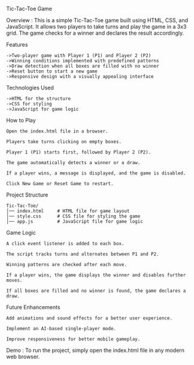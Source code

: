 Tic-Tac-Toe Game

Overview : This is a simple Tic-Tac-Toe game built using HTML, CSS, and JavaScript. It allows two players to take turns and play the game in a 3x3 grid. The game checks for a winner and declares the result accordingly.


Features

    ->Two-player game with Player 1 (P1) and Player 2 (P2)
    ->Winning conditions implemented with predefined patterns
    ->Draw detection when all boxes are filled with no winner
    ->Reset button to start a new game
    ->Responsive design with a visually appealing interface

Technologies Used

    ->HTML for the structure
    ->CSS for styling
    ->JavaScript for game logic

How to Play

    Open the index.html file in a browser.
    
    Players take turns clicking on empty boxes.
    
    Player 1 (P1) starts first, followed by Player 2 (P2).
    
    The game automatically detects a winner or a draw.
    
    If a player wins, a message is displayed, and the game is disabled.
    
    Click New Game or Reset Game to restart.

Project Structure

    Tic-Tac-Toe/
    │── index.html     # HTML file for game layout
    │── style.css      # CSS file for styling the game
    │── app.js         # JavaScript file for game logic

Game Logic

    A click event listener is added to each box.
    
    The script tracks turns and alternates between P1 and P2.
    
    Winning patterns are checked after each move.
    
    If a player wins, the game displays the winner and disables further moves.
    
    If all boxes are filled and no winner is found, the game declares a draw.

Future Enhancements

    Add animations and sound effects for a better user experience.
    
    Implement an AI-based single-player mode.
    
    Improve responsiveness for better mobile gameplay.

Demo : To run the project, simply open the index.html file in any modern web browser.
